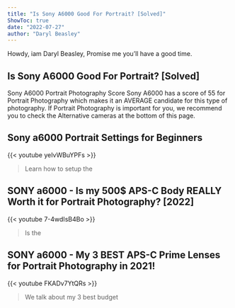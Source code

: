 ```yaml
---
title: "Is Sony A6000 Good For Portrait? [Solved]"
ShowToc: true 
date: "2022-07-27"
author: "Daryl Beasley" 
---
```


Howdy, iam Daryl Beasley, Promise me you’ll have a good time.
## Is Sony A6000 Good For Portrait? [Solved]
 Sony A6000 Portrait Photography Score Sony A6000 has a score of 55 for Portrait Photography which makes it an AVERAGE candidate for this type of photography. If Portrait Photography is important for you, we recommend you to check the Alternative cameras at the bottom of this page.

## Sony a6000 Portrait Settings for Beginners
{{< youtube yeIvWBuYPFs >}}
>Learn how to setup the 

## SONY a6000 - Is my 500$ APS-C Body REALLY Worth it for Portrait Photography? [2022]
{{< youtube 7-4wdIsB4Bo >}}
>Is the 

## SONY a6000 - My 3 BEST APS-C Prime Lenses for Portrait Photography in 2021!
{{< youtube FKADv7YtQRs >}}
>We talk about my 3 best budget 

